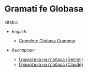 # Gramati fe Globasa

kitabu:

- *English:*
  - [Complete Globasa Grammar](https://salif.github.io/gramati-fe-globasa/eng/)

- *български:*
  - [Граматика на глобаса (Gemini)](https://salif.github.io/gramati-fe-globasa/bg-gemini/)
  - [Граматика на глобаса (Claude)](https://salif.github.io/gramati-fe-globasa/bg-claude/)

<!--
- *español:*
  - [Gramática completa de Globasa](https://salif.github.io/gramati-fe-globasa/spa/)
-->

